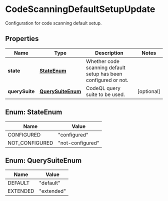

# CodeScanningDefaultSetupUpdate

Configuration for code scanning default setup.

## Properties

| Name | Type | Description | Notes |
|------------ | ------------- | ------------- | -------------|
|**state** | [**StateEnum**](#StateEnum) | Whether code scanning default setup has been configured or not. |  |
|**querySuite** | [**QuerySuiteEnum**](#QuerySuiteEnum) | CodeQL query suite to be used. |  [optional] |



## Enum: StateEnum

| Name | Value |
|---- | -----|
| CONFIGURED | &quot;configured&quot; |
| NOT_CONFIGURED | &quot;not-configured&quot; |



## Enum: QuerySuiteEnum

| Name | Value |
|---- | -----|
| DEFAULT | &quot;default&quot; |
| EXTENDED | &quot;extended&quot; |



